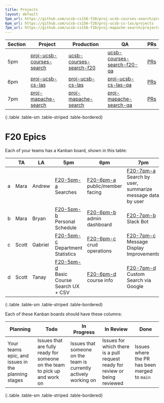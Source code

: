 ```yaml
---
title: Projects
layout: default
5pm_url: https://github.com/ucsb-cs156-f20/proj-ucsb-courses-search/projects
6pm_url: https://github.com/ucsb-cs156-f20/proj-ucsb-cs-las/projects
7pm_url: https://github.com/ucsb-cs156-f20/proj-mapache-search/projects
---
```


| Section | Project |   Production | QA | PRs |
|---------|---------|-----|----|---|
| 5pm | [proj-ucsb-courses-search](https://github.com/ucsb-cs156-f20/proj-ucsb-courses-search/) |  [ucsb-courses-search-f20](https://ucsb-courses-search-f20.herokuapp.com) | [ucsb-courses-search-f20-qa](https://ucsb-courses-search-f20-qa.herokuapp.com) | [PRs](https://github.com/ucsb-cs156-f20/proj-ucsb-courses-search/pulls) |
| 6pm | [proj-ucsb-cs-las](https://github.com/ucsb-cs156-f20/proj-ucsb-cs-las/) | [proj-ucsb-cs-las](https://proj-ucsb-cs-las.herokuapp.com) | [proj-ucsb-cs-las-qa](https://proj-ucsb-cs-las-qa.herokuapp.com) |[PRs](https://github.com/ucsb-cs156-f20/proj-ucsb-cs-las/pulls) | 
| 7pm |[proj-mapache-search](https://github.com/ucsb-cs156-f20/proj-mapache-search) | [proj-mapache-search](https://proj-mapache-search.herokuapp.com) | [proj-mapache-search-qa](https://proj-mapache-search-qa.herokuapp.com) | [PRs](https://github.com/ucsb-cs156-f20/proj-mapache-search/pulls) |
{:.table .table-sm .table-striped .table-bordered}

# F20 Epics

Each of your teams has a Kanban board, shown in this table:


| | TA | LA | 5pm | 6pm | 7pm|
|-|-|-|-|-|-|
| a | Mara | Andrew | [F20-5pm-a]({{page.5pm_url}}/3) <br/> Searches | [F20-6pm-a]({{page.6pm_url}}/3) <br/> public/member facing |  [F20-7pm-a]({{page.7pm_url}}/3) <br /> Search by user, summarize message data by user|
| b | Mara | Bryan  | [F20-5pm-b]({{page.5pm_url}}/4) <br/> Personal Schedule | [F20-6pm-b]({{page.6pm_url}}/4) <br/> admin dashboard|  [F20-7pm-b]({{page.7pm_url}}/4) <br/> Slack Bot |
| c | Scott | Gabriel | [F20-5pm-c]({{page.5pm_url}}/5) <br/> Department Statistics | [F20-6pm-c]({{page.6pm_url}}/5) <br/> crud operations |  [F20-7pm-c]({{page.7pm_url}}/5) <br/>  Message Display Improvements|
| d | Scott | Tanay | [F20-5pm-d]({{page.5pm_url}}/6)<br/> Basic Course Search UX + CSV |[F20-6pm-d]({{page.6pm_url}}/6) <br/> course info |  [F20-7pm-d]({{page.7pm_url}}/6) <br/> Custom Search via Google|
{:.table .table-sm .table-striped .table-bordered}

Each of these Kanban boards should have these columns:

| Planning | Todo | In Progress | In Review | Done |
|-|-|-|-|-|
| Your teams epic, and issues in the planning stages | Issues that are fully ready for someone on the team to pick up and work on | Issues that someone on the team is currently actively working on | Issues for which there is a pull request ready for review or being reviewed | Issues where the PR has been merged to `main`|
{:.table .table-sm .table-striped .table-bordered}

